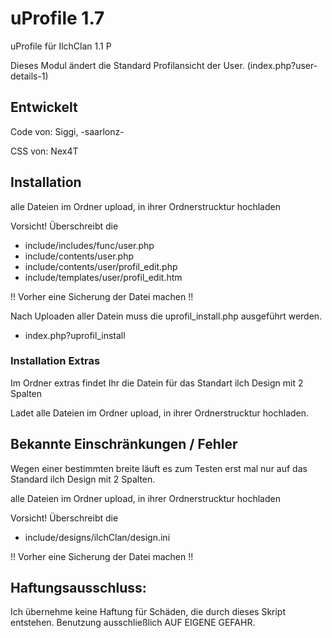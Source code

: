 # uProfile 1.7
uProfile für IlchClan 1.1 P

Dieses Modul ändert die Standard Profilansicht der User. (index.php?user-details-1)

## Entwickelt
Code von: Siggi, -saarlonz-

CSS von: Nex4T

## Installation
alle Dateien im Ordner upload, in ihrer Ordnerstrucktur hochladen

Vorsicht! Überschreibt die

* include/includes/func/user.php
* include/contents/user.php
* include/contents/user/profil_edit.php
* include/templates/user/profil_edit.htm

!! Vorher eine Sicherung der Datei machen !!

Nach Uploaden aller Datein muss die uprofil_install.php ausgeführt werden.

* index.php?uprofil_install 

### Installation Extras
Im Ordner extras findet Ihr die Datein für das Standart ilch Design mit 2 Spalten 

Ladet alle Dateien im Ordner upload, in ihrer Ordnerstrucktur hochladen.

## Bekannte Einschränkungen / Fehler
Wegen einer bestimmten breite läuft es zum Testen erst mal nur auf das Standard ilch Design mit 2 Spalten.

alle Dateien im Ordner upload, in ihrer Ordnerstrucktur hochladen

Vorsicht! Überschreibt die

* include/designs/ilchClan/design.ini 

!! Vorher eine Sicherung der Datei machen !!

## Haftungsausschluss:
Ich übernehme keine Haftung für Schäden, die durch dieses Skript entstehen. Benutzung ausschließlich AUF EIGENE GEFAHR.
